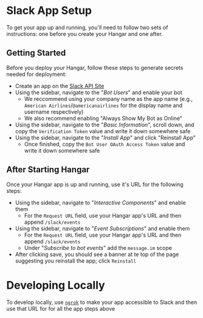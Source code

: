 # Slack App Setup
To get your app up and running, you'll need to follow two sets of instructions: one before you create your Hangar and one after.

## Getting Started
Before you deploy your Hangar, follow these steps to generate secrets needed for deployment:
- Create an app on the [Slack API Site](api.slack.com/apps)
- Using the sidebar, navigate to the "_Bot Users_" and enable your bot
  - We reccommend using your company name as the app name (e.g., `American Airlines`/`@americanairlines` for the display name and username respectively)
  - We also recommend enabling "Always Show My Bot as Online"
- Using the sidebar, navigate to the "_Basic Information_", scroll down, and copy the `Verification Token` value and write it down somewhere safe
- Using the sidebar, navigate to the "_Install App_" and click "Reinstall App"
  - Once finished, copy the `Bot User OAuth Access Token` value and write it down somewhere safe

## After Starting Hangar
Once your Hangar app is up and running, use it's URL for the following steps:
- Using the sidebar, navigate to "_Interactive Components_" and enable them
  - For the `Request URL` field, use your Hangar app's URL and then append `/slack/events`
- Using the sidebar, navigate to "_Event Subscriptions_" and enable them
  - For the `Request URL` field, use your Hangar app's URL and then append `/slack/events`
  - Under "_Subscribe to bot events_" add the `message.im` scope
- After clicking save, you should see a banner at te top of the page suggesting you reinstall the app; click `Reinstall` 

# Developing Locally
To develop locally, use [`ngrok`](https://ngrok.com) to make your app accessible to Slack and then use that URL for for all the app steps above